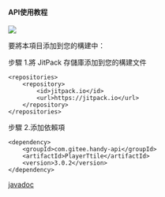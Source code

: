 #### API使用教程

[![](https://jitpack.io/v/com.gitee.handy-api/PlayerTitle.svg)](https://jitpack.io/#com.gitee.handy-api/PlayerTitle)

要將本項目添加到您的構建中：

步驟 1.將 JitPack 存儲庫添加到您的構建文件
```
<repositories>
    <repository>
        <id>jitpack.io</id>
        <url>https://jitpack.io</url>
    </repository>
</repositories>
```
步驟 2.添加依賴項
```
<dependency>
    <groupId>com.gitee.handy-api</groupId>
    <artifactId>PlayerTtile</artifactId>
    <version>3.0.2</version>
</dependency>
```

[javadoc](https://handy-api.gitee.io/playertitle/)